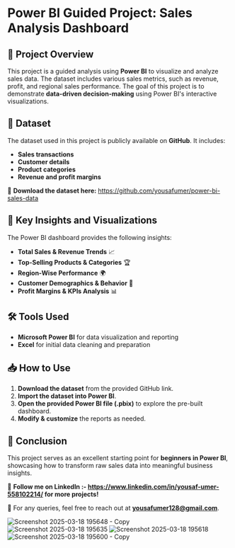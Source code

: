 # Power BI Guided Project: Sales Analysis Dashboard

## 📌 Project Overview

This project is a guided analysis using **Power BI** to visualize and analyze sales data. The dataset includes various sales metrics, such as revenue, profit, and regional sales performance. The goal of this project is to demonstrate **data-driven decision-making** using Power BI's interactive visualizations.

## 📂 Dataset

The dataset used in this project is publicly available on **GitHub**. It includes:

- **Sales transactions**
- **Customer details**
- **Product categories**
- **Revenue and profit margins**

🔗 **Download the dataset here:** https://github.com/yousafumer/power-bi-sales-data

## 🎯 Key Insights and Visualizations

The Power BI dashboard provides the following insights:

- **Total Sales & Revenue Trends** 📈
- **Top-Selling Products & Categories** 🏆
- **Region-Wise Performance** 🌍
- **Customer Demographics & Behavior** 👥
- **Profit Margins & KPIs Analysis** 📊

## 🛠️ Tools Used

- **Microsoft Power BI** for data visualization and reporting
- **Excel** for initial data cleaning and preparation


## 📥 How to Use

1. **Download the dataset** from the provided GitHub link.
2. **Import the dataset into Power BI**.
3. **Open the provided Power BI file (.pbix)** to explore the pre-built dashboard.
4. **Modify & customize** the reports as needed.

## 🚀 Conclusion

This project serves as an excellent starting point for **beginners in Power BI**, showcasing how to transform raw sales data into meaningful business insights.

📢 **Follow me on ********LinkedIn :- https://www.linkedin.com/in/yousaf-umer-558102214/******** for more projects!**

📧 For any queries, feel free to reach out at **yousafumer128@gmail.com**.

![Screenshot 2025-03-18 195648 - Copy](https://github.com/user-attachments/assets/6918fec8-48b3-4f9b-95d7-8c21cf1bd5dd)
![Screenshot 2025-03-18 195635](https://github.com/user-attachments/assets/625298f9-6b91-469f-bf25-f89c756562b0)
![Screenshot 2025-03-18 195618](https://github.com/user-attachments/assets/aa62f2a5-d3a9-4413-b74a-deb83a3c7942)
![Screenshot 2025-03-18 195600 - Copy](https://github.com/user-attachments/assets/d6c51038-1872-489a-8690-82dfa612e461)


